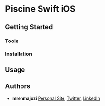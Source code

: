 # Piscine Swift iOS


## Getting Started
### Tools

### Installation

## Usage

## Authors
- **mrenmajozi** [Personal Site](https://mrenmajozi.com), [Twitter](https://www.twitter.com/mrenmajozi), [LinkedIn](https://www.linkedin.com/in/mrenmajozi)
